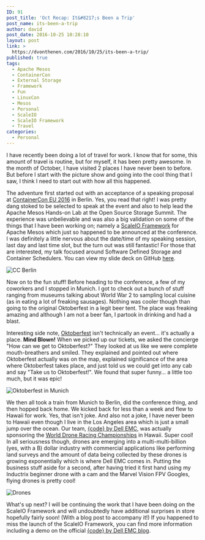 ```yaml
---
ID: 91
post_title: 'Oct Recap: It&#8217;s Been a Trip'
post_name: its-been-a-trip
author: david
post_date: 2016-10-25 10:28:10
layout: post
link: >
  https://dvonthenen.com/2016/10/25/its-been-a-trip/
published: true
tags:
  - Apache Mesos
  - ContainerCon
  - External Storage
  - Framework
  - Fun
  - LinuxCon
  - Mesos
  - Personal
  - ScaleIO
  - ScaleIO Framework
  - Travel
categories:
  - Personal
---
```

<p>I have recently been doing a lot of travel for work. I know that for some, this amount of travel is routine, but for myself, it has been pretty awesome. In the month of October, I have visited 2 places I have never been to before. But before I start with the picture show and going into the cool thing that I saw, I think I need to start out with how all this happened.</p>

<p>The adventure first started out with an acceptance of a speaking proposal at <a href="http://events.linuxfoundation.org/events/containercon-europe">ContainerCon EU 2016</a> in Berlin. Yes, you read that right! I was pretty dang stoked to be selected to speak at the event and also to help lead the Apache Mesos Hands-on Lab at the Open Source Storage Summit. The experience was unbelievable and was also a big validation on some of the things that I have been working on; namely a <a href="https://github.com/codedellemc/scaleio-framework">ScaleIO Framework</a> for Apache Mesos which just so happened to be announced at the conference. I was definitely a little nervous about the date/time of my speaking session, last day and last time slot, but the turn out was still fantastic! For those that are interested, my talk focused around Software Defined Storage and Container Schedulers. You can view my slide deck on GitHub <a href="https://github.com/dvonthenen/proposals/raw/master/2016_CONTAINERCON_EU/ContainerConBerlin-SDSAndConSched.pptx">here</a>.</p>

<p><img src="https://github.com/dvonthenen/blog/raw/master/images/ccberlin.png" alt="CC Berlin" /></p>

<p>Now on to the fun stuff! Before heading to the conference, a few of my coworkers and I stopped in Munich. I got to check out a bunch of stuff ranging from museums talking about World War 2 to sampling local cuisine (as in eating a lot of freaking sausages). Nothing was cooler though than going to the original Oktoberfest in a legit beer tent. The place was freaking amazing and although I am not a beer fan, I partook in drinking and had a blast.</p>

<p>Interesting side note, <a href="https://en.wikipedia.org/wiki/Oktoberfest">Oktoberfest</a> isn't technically an event... it's actually a place. <strong>Mind Blown!</strong> When we picked up our tickets, we asked the concierge "How can we get to Oktoberfest?" They looked at us like we were complete mouth-breathers and smiled. They explained and pointed out where Oktoberfest actually was on the map, explained significance of the area where Oktoberfest takes place, and just told us we could get into any cab and say "Take us to Oktoberfest!". We found that super funny... a little too much, but it was epic!</p>

<p><img src="https://github.com/dvonthenen/blog/raw/master/images/oktoberfest.png" alt="Oktoberfest in Munich" /></p>

<p>We then all took a train from Munich to Berlin, did the conference thing, and then hopped back home. We kicked back for less than a week and flew to Hawaii for work. Yes, that isn't joke. And also not a joke, I have never been to Hawaii even though I live in the Los Angeles area which is just a small jump over the ocean. Our team, <a href="http://codedellemc.com/">{code} by Dell EMC</a>, was actually sponsoring the <a href="http://droneworlds.com/">World Drone Racing Championships</a> in Hawaii. Super cool! In all seriousness though, drones are emerging into a multi-multi-billion (yes, with a B) dollar industry with commercial applications like performing land surveys and the amount of data being collected by these drones is growing exponentially which is where Dell EMC comes in. Putting the business stuff aside for a second, after having tried it first hand using my Inductrix beginner drone with a cam and the Marvel Vision FPV Googles, flying drones is pretty cool!</p>

<p><img src="https://github.com/dvonthenen/blog/raw/master/images/drone.png" alt="Drones" /></p>

<p>What's up next? I will be continuing the work that I have been doing on the ScaleIO Framework and will undoubtedly have additional surprises in store hopefully fairly soon! (With a blog post to accompany it!) If you happened to miss the launch of the ScaleIO Framework, you can find more information including a demo on the official <a href="https://blog.codedellemc.com/2016/09/29/scaleio-framework-for-apache-mesos/">{code} by Dell EMC blog</a>.</p>
